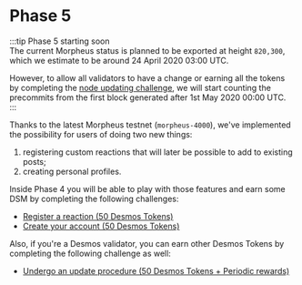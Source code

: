 # Phase 5
:::tip Phase 5 starting soon  
The current Morpheus status is planned to be exported at height `820,300`, which we estimate to be around 24 April 2020 03:00 UTC. 

However, to allow all validators to have a change or earning all the tokens by completing the [node updating challenge](update-node.md), we will start counting the precommits from the first block generated after 1st May 2020 00:00 UTC.  
:::

Thanks to the latest Morpheus testnet (`morpheus-4000`), we've implemented the possibility for users of doing two new things: 

1. registering custom reactions that will later be possible to add to existing posts; 
2. creating personal profiles.  

Inside Phase 4 you will be able to play with those features and earn some DSM by completing the following challenges:

- [Register a reaction (50 Desmos Tokens)](register-reaction.md)
- [Create your account (50 Desmos Tokens)](create-account.md)

Also, if you're a Desmos validator, you can earn other Desmos Tokens by completing the following challenge as well:
- [Undergo an update procedure (50 Desmos Tokens + Periodic rewards)](update-node.md)
